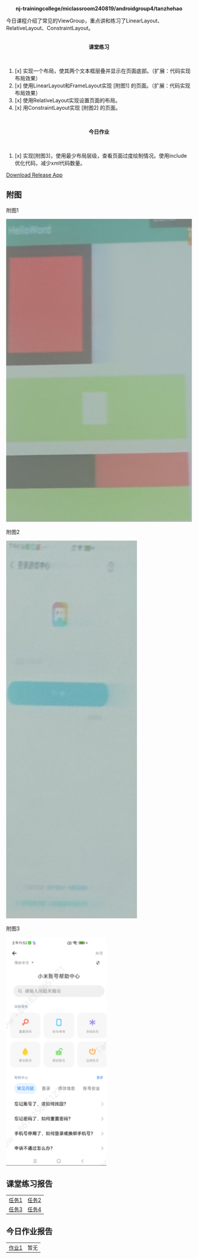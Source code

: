 <div>
    <p align="center">
        <strong>nj-trainingcollege/miclassroom240819/androidgroup4/tanzhehao</strong>
        <br>
    </p>
    今日课程介绍了常见的ViewGroup，重点讲和练习了LinearLayout、RelativeLayout、ConstraintLayout。
    <br><br>
    <p align="center"><strong>课堂练习</strong></p>
    <br>
</div>

1. [x] 实现一个布局，使其两个文本框层叠并显示在页面底部。（扩展：代码实现布局效果）
2. [x] 使用LinearLayout和FrameLayout实现 [附图1] 的页面。（扩展：代码实现布局效果）
3. [x] 使用RelativeLayout实现设置页面的布局。
4. [x] 用ConstraintLayout实现 [附图2] 的页面。


<div>
    <br>
    <p align="center"><strong>今日作业</strong></p>
    <br>
</div>

1. [x] 实现[附图3]，使用最少布局层级，查看页面过度绘制情况。使用include优化代码，减少xml代码数量。

<div>
    <a href="app/release/app-release.apk?inline=false">Download Release App</a>
    <br>
</div>

## 附图

附图1

![附图1](vx_images/B88D7FBAA3E1D20A7C706F16DEF74819.jpg)

附图2

![附图2](vx_images/543C657DE034202BF844E83A8420925B.jpg)

附图3

![附图3](vx_images/373914738805443.png)

## 课堂练习报告

|                         |                         |
| ----------------------- | ----------------------- |
| [任务1](Day5-Train1.md) | [任务2](Day5-Train2.md) |
| [任务3](Day5-Train3.md) | [任务4](Day5-Train4.md) |

## 今日作业报告

|                      |      |
| -------------------- | ---- |
| [作业1](Day5-HW1.md) | 暂无 |
